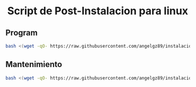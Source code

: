 <h1 align="center">
  <br>Script de Post-Instalacion para linux
</h1>

## Program

```bash
bash <(wget -qO- https://raw.githubusercontent.com/angelgz89/instalacion/master/program.sh)
```
## Mantenimiento

```bash
bash <(wget -qO- https://raw.githubusercontent.com/angelgz89/instalacion/master/mantenimiento.sh)
```